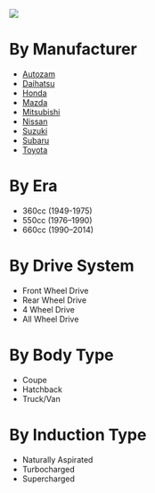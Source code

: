 ![](https://img.shields.io/static/v1.svg?label=Manufacturers&message=9&color=green)

# By Manufacturer
* [Autozam](./vehicles/autozam/index.md)
* [Daihatsu](./vehicles/honda/daihatsu.md)
* [Honda](./vehicles/honda/index.md)
* [Mazda](./vehicles/mazda/index.md)
* [Mitsubishi](./vehicles/mitsubishi/index.md)
* [Nissan](./vehicles/nissan/index.md)
* [Suzuki](./vehicles/suzuki/index.md)
* [Subaru](./vehicles/subaru/index.md)
* [Toyota](./vehicles/toyota/index.md)

# By Era
* 360cc (1949-1975)
* 550cc (1976–1990)
* 660cc (1990–2014)

# By Drive System
* Front Wheel Drive
* Rear Wheel Drive
* 4 Wheel Drive
* All Wheel Drive

# By Body Type
* Coupe
* Hatchback
* Truck/Van

# By Induction Type
* Naturally Aspirated
* Turbocharged
* Supercharged

